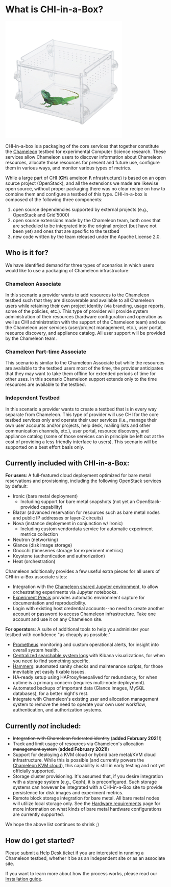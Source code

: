 # What is CHI-in-a-Box?

![](chi-in-a-box.png)

CHI-in-a-box is a packaging of the core services that together constitute the [Chameleon](https://www.chameleoncloud.org) testbed for experimental Computer Science research. These services allow Chameleon users to discover information about Chameleon resources, allocate those resources for present and future use, configure them in various ways, and monitor various types of metrics.

While a large part of CHI (**CH**\ ameleon **I**\ nfrastructure) is based on an open source project (OpenStack), and all the extensions we made are likewise open source, without proper packaging there was no clear recipe on how to combine them and configure a testbed of this type. CHI-in-a-box is composed of the following three components:

1. open source dependencies supported by external projects (e.g., OpenStack and Grid’5000)
2. open source extensions made by the Chameleon team, both ones that are scheduled to be integrated into the original project (but have not been yet) and ones that are specific to the testbed
3. new code written by the team released under the Apache License 2.0.

## Who is it for?

We have identified demand for three types of scenarios in which users would like to use a packaging of Chameleon infrastructure:

### **Chameleon Associate**

In this scenario a provider wants to add resources to the Chameleon testbed such that they are discoverable and available to all Chameleon users while retaining their own project identity (via branding, usage reports, some of the policies, etc.). This type of provider will provide system administration of their resources (hardware configuration and operation as well as CHI administration with the support of the Chameleon team) and use the Chameleon user services (user/project management, etc.), user portal, resource discovery, and appliance catalog. All user support will be provided by the Chameleon team.

### **Chameleon Part-time Associate**

This scenario is similar to the Chameleon Associate but while the resources are available to the testbed users most of the time, the provider anticipates that they may want to take them offline for extended periods of time for other uses. In this scenario Chameleon support extends only to the time resources are available to the testbed.

### **Independent Testbed**

In this scenario a provider wants to create a testbed that is in every way separate from Chameleon. This type of provider will use CHI for the core testbed services only and operate their user services (i.e., manage their own user accounts and/or projects, help desk, mailing lists and other communication channels, etc.), user portal, resource discovery, and appliance catalog (some of those services can in principle be left out at the cost of providing a less friendly interface to users). This scenario will be supported on a best effort basis only.

## Currently included with CHI-in-a-Box:

**For users**: A full-featured cloud deployment optimized for bare metal reservations and provisioning, including the following OpenStack services by default:

* Ironic (bare metal deployment)
  * Including support for bare metal snapshots (not yet an OpenStack-provided capability)
* Blazar (advanced reservation for resources such as bare metal nodes and public IP addresses or layer-2 circuits)
* Nova (instance deployment in conjunction w/ Ironic)
  * Including custom vendordata service for automatic experiment metrics collection
* Neutron (networking)
* Glance (disk image storage)
* Gnocchi (timeseries storage for experiment metrics)
* Keystone (authentication and authorization)
* Heat (orchestration)

Chameleon additionally provides a few useful extra pieces for all users of CHI-in-a-Box associate sites:

* Integration with the [Chameleon shared Jupyter environment](https://chameleoncloud.readthedocs.io/en/latest/technical/jupyter.html), to allow orchestrating experiments via Jupyter notebooks.
* [Experiment Precis](https://chameleoncloud.readthedocs.io/en/latest/technical/ep.html) provides automatic environment capture for documentation and reproducibility.
* Login with existing host credential accounts--no need to create another account or password to access Chameleon infrastructure. Take one account and use it on any Chameleon site.

**For operators**: A suite of additional tools to help you administer your testbed with confidence "as cheaply as possible."

* [Prometheus](https://prometheus.io) monitoring and custom operational alerts, for insight into overall system health.
* [Centralized searchable system logs](https://docs.openstack.org/kolla-ansible/latest/reference/logging-and-monitoring/central-logging-guide.html) with Kibana visualizations, for when you need to find something specific.
* [Hammers](https://github.com/chameleoncloud/hammers): automated sanity checks and maintenance scripts, for those inevitable yet easily fixable issues.
* HA-ready setup using HAProxy/keepalived for redundancy, for when uptime is a primary concern (requires multi-node deployment).
* Automated backups of important data (Glance images, MySQL databases), for a better night's rest.
* Integrate with Chameleon's existing user and allocation management system to remove the need to operate your own user workflow, authentication, and authorization systems.

## Currently _not_ included:

* ~~Integration with Chameleon federated identity~~ (**added February 2021!**)
* ~~Track and limit usage of resources via Chameleon's allocation management system~~ (**added February 2021!**)
* Support for deploying a KVM cloud or hybrid bare metal/KVM cloud infrastructure. While this is possible (and currently powers the [Chameleon KVM cloud](https://chameleoncloud.readthedocs.io/en/latest/technical/kvm.html)), this capability is still in early testing and not yet officially supported.
* Storage cluster provisioning. It's assumed that, if you desire integration with a storage system (e.g., Ceph), it is preconfigured. Such storage systems can however be integrated with a CHI-in-a-Box site to provide persistence for disk images and experiment metrics.
* Remote block storage integration for bare metal. All bare metal nodes will utilize local storage only. See the [Hardware requirements](https://github.com/ChameleonCloud/chi-in-a-box/wiki/Hardware-requirements) page for more information on what kinds of bare metal hardware configurations are currently supported.

We hope the above list continues to shrink ;)

## How do I get started?

Please [submit a Help Desk ticket](https://www.chameleoncloud.org/user/help/ticket/new/) if you are interested in running a Chameleon testbed, whether it be as an independent site or as an associate site.

If you want to learn more about how the process works, please read our [Installation guide](Installation-guide/).
